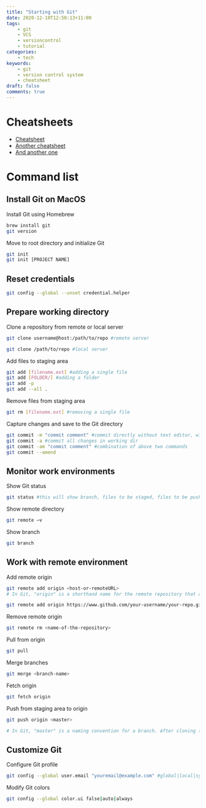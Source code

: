```yaml
---
title: "Starting with Git"
date: 2020-12-10T12:50:13+11:00
tags:
    - git
    - VCS
    - versioncontrol
    - tutorial
categories:
    - tech
keywords:
    - git
    - version control system
    - cheatsheet
draft: false
comments: true
---
```


# Cheatsheets

- [Cheatsheet](https://cdn.rawgit.com/hostinger/banners/cc2e0268/tutorials/pdf/GIT-cheat-sheet.pdf)
- [Another cheatsheet](https://confluence.atlassian.com/bitbucketserver/basic-git-commands-776639767.html)
- [And another one](https://www.atlassian.com/git/tutorials/atlassian-git-cheatsheet)

# Command list

## Install Git on MacOS

Install Git using Homebrew
```bash
brew install git
git version
```

Move to root directory and initialize Git
```bash
git init
git init [PROJECT NAME]
```

## Reset credentials

```bash
git config --global --unset credential.helper
```

## Prepare working directory

Clone a repository from remote or local server
```bash
git clone username@host:/path/to/repo #remote server

git clone /path/to/repo #local server
```

Add files to staging area
```bash
git add [filename.ext] #adding a single file
git add [FOLDER/] #adding a folder
git add -p
git add --all .
```

Remove files from staging area
```bash
git rm [filename.ext] #removing a single file
```

Capture changes and save to the Git directory
```bash
git commit -m "commit comment" #commit directly without text editor, with comments
git commit -a #commit all changes in working dir
git commit -am "commit comment" #combination of above two commands
git commit --amend
```

## Monitor work environments 

Show Git status
```bash
git status #this will show branch, files to be staged, files to be pushed
```

Show remote directory
```bash
git remote –v
```

Show branch
```bash
git branch
```

## Work with remote environment

Add remote origin
```bash
git remote add origin <host-or-remoteURL>
# In Git, "origin" is a shorthand name for the remote repository that a project was originally cloned from. More precisely, it is used instead of that original repository's URL

git remote add origin https://www.github.com/your-username/your-repo.git #example github connection

```

Remove remote origin
```bash
git remote rm <name-of-the-repository>
```

Pull from origin
```bash
git pull
```

Merge branches
```bash
git merge <branch-name>
```

Fetch origin
```bash
git fetch origin
```

Push from staging area to origin
```bash
git push origin <master>

# In Git, "master" is a naming convention for a branch. After cloning (downloading) a project from a remote server, the resulting local repository has a single local branch: the so-called "master" branch. This means that "master" can be seen as a repository's "default" branch.
```

## Customize Git

Configure Git profile
```bash
git config --global user.email "youremail@example.com" #global|local|system
```

Modify Git colors
```bash
git config --global color.ui false|auto|always
```